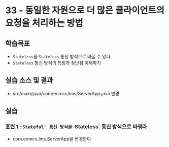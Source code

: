 # 33 - 동일한 자원으로 더 많은 클라이언트의 요청을 처리하는 방법

## 학습목표 
- `Stateless`을 `Stateless` 통신 방식으로 바꿀 수 있다.
- `Stateless` 통신 방식의 특징과 장단점 이해하기
   
## 실습 소스 및 결과

- src/main/java/com/eomcs/lms/ServerApp.java 변경

## 실습
### 훈련 1 : `Stateful' 통신 방식을 `Stateless` 통신 방식으로 바꿔라 

- com.eomcs.lms.ServerApp을 변경한다 

